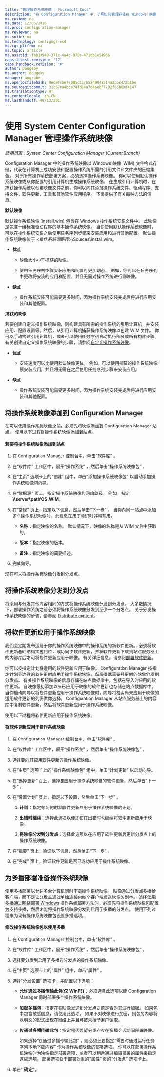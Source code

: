```yaml
---
title: "管理操作系统映像 | Microsoft Docs"
description: "在 Configuration Manager 中，了解如何管理存储在 Windows 映像 (WIM) 文件中的操作系统映像。"
ms.custom: na
ms.date: 12/06/2016
ms.prod: configuration-manager
ms.reviewer: na
ms.suite: na
ms.technology: configmgr-osd
ms.tgt_pltfrm: na
ms.topic: article
ms.assetid: fab13949-371c-4a4c-978e-471db1e54966
caps.latest.revision: "17"
caps.handback.revision: "0"
author: Dougeby
ms.author: dougeby
manager: angrobe
ms.openlocfilehash: 9edefdbe77085d157b524904a514a2b5c472b1be
ms.sourcegitcommit: 31c670a4bce74fd64a7d46ebf7702f65b80d4147
ms.translationtype: HT
ms.contentlocale: zh-CN
ms.lasthandoff: 09/13/2017
---
```

# <a name="manage-operating-system-images-with-system-center-configuration-manager"></a>使用 System Center Configuration Manager 管理操作系统映像

*适用范围：System Center Configuration Manager (Current Branch)*

Configuration Manager 中的操作系统映像以 Windows 映像 (WIM) 文件格式存储，代表在计算机上成功安装和配置操作系统所需的引用文件和文件夹的压缩集合。 对于所有操作系统部署方案，必须选择操作系统映像。   你可以使用默认操作系统映像或从你配置的引用计算机生成操作系统映像。 在生成引用计算机时，在捕获操作系统以创建映像文件之前，你可以向其添加操作系统文件、驱动程序、支持文件、软件更新、工具和其他软件应用程序。 下面提供了有关每种方法的信息。  

 **默认映像**  

 默认操作系统映像 (install.wim) 包含在 Windows 操作系统安装文件中。 此映像是包含一组标准驱动程序的基本操作系统映像。 当你使用默认操作系统映像时，可以在操作系统安装之后使用任务序列步骤来安装应用和进行其他配置。  默认操作系统映像位于 <*操作系统源路径*>\Sources\install.wim。  

-   **优点**  

    -   映像大小小于捕获的映像。  

    -   使用任务序列步骤安装应用和配置可更加动态。 例如，你可以在任务序列中更改将安装的应用和配置，并且无需对操作系统进行重映像。  

-   **缺点**  

    -   操作系统安装可能需要更多时间，因为操作系统安装完成后将进行应用安装和其他配置。  

 **捕获的映像**  

 若要创建自定义操作系统映像，则构建具有所需的操作系统的引用计算机，并安装应用、配置设置等。然后，从引用计算机捕获操作系统映像以创建 WIM 文件。 你可以手动构建引用计算机，或者可以使用任务序列自动执行部分或所有构建步骤。   
有关创建自定义操作系统映像的步骤，请参阅[自定义操作系统映像](customize-operating-system-images.md)。  

-   **优点**  

    -   安装速度可以比使用默认映像更快。 例如，可以使用捕获的操作系统映像预安装应用，并且将无需在之后使用任务序列步骤来安装应用。  

-   **缺点**  

    -   操作系统安装可能需要更多时间，因为操作系统安装完成后将进行应用安装和其他配置。  


##  <a name="BKMK_AddOSImages"></a>将操作系统映像添加到 Configuration Manager  
 在可以使用操作系统映像之前，必须先将映像添加到 Configuration Manager 站点。 使用以下过程将操作系统映像添加到站点。  

#### <a name="to-add-an-operating-system-image-to-a-site"></a>若要将操作系统映像添加到站点  

1.  在 Configuration Manager 控制台中，单击“软件库” 。  

2.  在“软件库”  工作区中，展开“操作系统” ，然后单击“操作系统映像包” 。  

3.  在“主页”  选项卡上的“创建”  组中，单击“添加操作系统映像包”  以启动添加操作系统映像包向导。  

4.  在“数据源”  页上，指定操作系统映像的网络路径。 例如，指定 **\\\server\path\OS.WIM**。  

5.  在“常规”  页上，指定以下信息，然后单击“下一步” 。 当你向同一站点中添加多个操作系统映像时，此信息在用于标识时非常有用。  

    -   **名称**：指定映像的名称。 默认情况下，映像的名称是从 WIM 文件中获取的。  

    -   **版本**：指定映像的版本。  

    -   **备注**：指定映像的简要描述。  

6.  完成向导。  

 现在可以将操作系统映像分发到分发点。  

##  <a name="BKMK_DistributeBootImages"></a>将操作系统映像分发到分发点  
 将采用与分发其他内容相同的方式将操作系统映像分发到分发点。 大多数情况下，部署操作系统之前必须将操作系统映像分发到至少一个分发点。 关于分发操作系统映像的步骤，请参阅 [Distribute content](../../core/servers/deploy/configure/deploy-and-manage-content.md#bkmk_distribute)。  

##  <a name="BKMK_OSImagesApplyUpdates"></a>将软件更新应用于操作系统映像  
 我们会定期发布适用于你的操作系统映像中的操作系统的新软件更新。 必须将软件更新基础结构实施到位，成功同步软件更新，并将软件更新下载到站点服务器上的内容库后才可将软件更新应用于映像。 有关详细信息，请参阅[部署软件更新](../../sum/deploy-use/deploy-software-updates.md)。  

 你可以按指定计划将适用的软件更新应用于映像。 Configuration Manager 按指定计划将选择的软件更新应用于操作系统映像，然后根据需要将更新的映像分发到分发点。 有关操作系统映像的信息存储在站点数据库中，包括在导入时应用的软件更新。 自映像最初添加以来已应用于映像的软件更新也存储在站点数据库中。 当你启动向导以将软件更新应用于操作系统映像时，向导将检索尚未应用于映像的适用软件更新的列表供你选择。 Configuration Manager 从站点服务器上的内容库中复制软件更新，然后将软件更新应用于操作系统映像。  

 使用以下过程将软件更新应用于操作系统映像。  

#### <a name="to-apply-software-updates-to-an-operating-system-image"></a>将软件更新应用于操作系统映像  

1.  在 Configuration Manager 控制台中，单击“软件库” 。  

2.  在“软件库”  工作区中，展开“操作系统” ，然后单击“操作系统映像包” 。  

3.  选择要向其应用软件更新的操作系统映像。  

4.  在“主页”  选项卡上的“操作系统映像包”  组中，单击“计划更新”  以启动向导。  

5.  在“选择更新”  页上，选择要应用于操作系统映像的软件更新，然后单击“下一步” 。  

6.  在“设置计划”  页上，指定以下设置，然后单击“下一步” 。  

    1.  **计划**：指定有关何时将软件更新应用于操作系统映像的计划。  

    2.  **出错时继续**：选择此选项以便即使在出错时也继续将软件更新应用于映像。  

    3.  **将映像分发到分发点**：选择此选项以在应用了软件更新后更新分发点上的操作系统映像。  

7.  在“摘要”  页上，验证以下信息，然后单击“下一步” 。  

8.  在“完成”  页上，验证软件更新是否已成功应用于操作系统映像。  

##  <a name="BKMK_OSImageMulticast"></a>为多播部署准备操作系统映像  
 使用多播部署以允许多台计算机同时下载操作系统映像。 映像通过分发点多播给客户端，而不是让分发点通过单独连接向每个客户端发送映像的副本。 选择[使用多播通过网络部署 Windows](../deploy-use/use-multicast-to-deploy-windows-over-the-network.md) 操作系统部署方法时，必须先将操作系统映像包配置为支持多播，然后才能将操作系统映像分发到启用了多播的分发点。 使用下列过程来为现有操作系统映像包设置多播选项。  

#### <a name="to-modify-an-operating-system-image-package-to-use-multicast"></a>修改操作系统映像包以使用多播  

1.  在 Configuration Manager 控制台中，单击“软件库” 。  

2.  在“软件库”  工作区中，展开“操作系统” ，然后单击“操作系统映像包” 。  

3.  选择要分发到启用了多播的分发点的操作系统映像。  

4.  在“主页”  选项卡上的“属性”  组中，单击“属性” 。  

5.  选择“分发设置”  选项卡，并配置以下选项：  

    -   **允许通过多播传输此包(仅 WinPE)**：必须选择此选项以使 Configuration Manager 同时部署多个操作系统映像。  

    -   **加密多播包**：指定在将映像发送到分发点之前是否对其进行加密。 如果包中包含敏感信息，请使用此选项。 如果不对映像进行加密，则包的内容将以明文的形式出现在网络上并且可被未授予用户读取。  

    -   **仅通过多播传输此包**：指定是否希望分发点仅在多播会话期间部署映像。  

         如果选择“仅通过多播传输此包” ，则必须还要指定“需要时通过运行任务序列本地下载内容”  作为操作系统映像的部署选项。 你可以在部署操作系统映像时为映像指定部署选项，或者可以稍后通过编辑部署的属性来指定这些选项。 部署选项位于部署对象的“属性”  页的“分发点”  选项卡上。  

6.  单击" **确定**"。  
